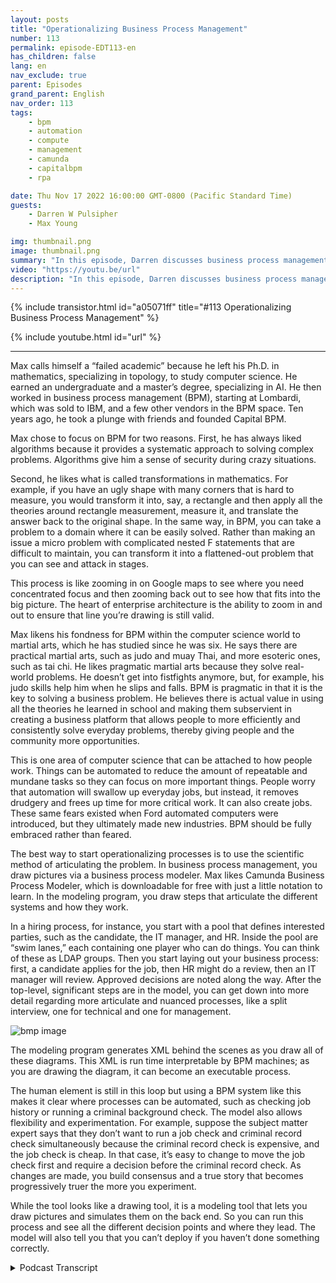 ```yaml
---
layout: posts
title: "Operationalizing Business Process Management"
number: 113
permalink: episode-EDT113-en
has_children: false
lang: en
nav_exclude: true
parent: Episodes
grand_parent: English
nav_order: 113
tags:
    - bpm
    - automation
    - compute
    - management
    - camunda
    - capitalbpm
    - rpa

date: Thu Nov 17 2022 16:00:00 GMT-0800 (Pacific Standard Time)
guests:
    - Darren W Pulsipher
    - Max Young

img: thumbnail.png
image: thumbnail.png
summary: "In this episode, Darren discusses business process management and automation with Max Young, CEO of Capital BPM"
video: "https://youtu.be/url"
description: "In this episode, Darren discusses business process management and automation with Max Young, CEO of Capital BPM"
---
```


<div>
{% include transistor.html id="a05071ff" title="#113 Operationalizing Business Process Management" %}

{% include youtube.html id="url" %}
</div>

---

Max calls himself a “failed academic” because he left his Ph.D. in mathematics, specializing in topology, to study computer science. He earned an undergraduate and a master’s degree, specializing in AI. He then worked in business process management (BPM), starting at Lombardi, which was sold to IBM, and a few other vendors in the BPM space. Ten years ago, he took a plunge with friends and founded Capital BPM.

Max chose to focus on BPM for two reasons. First, he has always liked algorithms because it provides a systematic approach to solving complex problems. Algorithms give him a sense of security during crazy situations.

Second, he likes what is called transformations in mathematics. For example, if you have an ugly shape with many corners that is hard to measure, you would transform it into, say, a rectangle and then apply all the theories around rectangle measurement, measure it, and translate the answer back to the original shape. In the same way, in BPM, you can take a problem to a domain where it can be easily solved. Rather than making an issue a micro problem with complicated nested F statements that are difficult to maintain, you can transform it into a flattened-out problem that you can see and attack in stages.

This process is like zooming in on Google maps to see where you need concentrated focus and then zooming back out to see how that fits into the big picture. The heart of enterprise architecture is the ability to zoom in and out to ensure that line you’re drawing is still valid.

Max likens his fondness for BPM within the computer science world to martial arts, which he has studied since he was six. He says there are practical martial arts, such as judo and muay Thai, and more esoteric ones, such as tai chi. He likes pragmatic martial arts because they solve real-world problems. He doesn’t get into fistfights anymore, but, for example, his judo skills help him when he slips and falls. BPM is pragmatic in that it is the key to solving a business problem. He believes there is actual value in using all the theories he learned in school and making them subservient in creating a business platform that allows people to more efficiently and consistently solve everyday problems, thereby giving people and the community more opportunities.

This is one area of computer science that can be attached to how people work. Things can be automated to reduce the amount of repeatable and mundane tasks so they can focus on more important things. People worry that automation will swallow up everyday jobs, but instead, it removes drudgery and frees up time for more critical work. It can also create jobs. These same fears existed when Ford automated computers were introduced, but they ultimately made new industries. BPM should be fully embraced rather than feared.

The best way to start operationalizing processes is to use the scientific method of articulating the problem. In business process management, you draw pictures via a business process modeler. Max likes Camunda Business Process Modeler, which is downloadable for free with just a little notation to learn. In the modeling program, you draw steps that articulate the different systems and how they work.

In a hiring process, for instance, you start with a pool that defines interested parties, such as the candidate, the IT manager, and HR. Inside the pool are “swim lanes,” each containing one player who can do things. You can think of these as LDAP groups. Then you start laying out your business process: first, a candidate applies for the job, then HR might do a review, then an IT manager will review. Approved decisions are noted along the way. After the top-level, significant steps are in the model, you can get down into more detail regarding more articulate and nuanced processes, like a split interview, one for technical and one for management.

![bmp image](./bpm.png)

The modeling program generates XML behind the scenes as you draw all of these diagrams. This XML is run time interpretable by BPM machines; as you are drawing the diagram, it can become an executable process.

The human element is still in this loop but using a BPM system like this makes it clear where processes can be automated, such as checking job history or running a criminal background check. The model also allows flexibility and experimentation. For example, suppose the subject matter expert says that they don’t want to run a job check and criminal record check simultaneously because the criminal record check is expensive, and the job check is cheap. In that case, it’s easy to change to move the job check first and require a decision before the criminal record check. As changes are made, you build consensus and a true story that becomes progressively truer the more you experiment.

While the tool looks like a drawing tool, it is a modeling tool that lets you draw pictures and simulates them on the back end. So you can run this process and see all the different decision points and where they lead. The model will also tell you that you can’t deploy if you haven’t done something correctly.



<details>
<summary> Podcast Transcript </summary>

<p></p>

</details>
